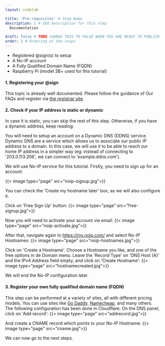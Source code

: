 ```yaml
---
layout: codelab

title: 'Pre-requisites' # Step Name
description: | # SEO Description for this step
  Documentation

draft: false # TODO CHANGE THIS TO FALSE WHEN YOU ARE READY TO PUBLISH THE PAGE
order: 2 # Ordering of the steps
---
```


* Registered @sign(s) to setup
* A No-IP account
* A Fully Qualified Domain Name (FQDN)
* Raspberry Pi (model 3B+ used for this tutorial)


#### 1. Registering your @sign

This topic is already well documented. Please follow the guidance of Our FAQs and register via [the registrar site](https://atsign.com/get-an-sign/).

#### 2. Check if your IP address is static or dynamic
 
In case it is static, you can skip the rest of this step. Otherwise, if you have a dynamic address, keep reading:


You will need to setup an account on a Dynamic DNS (DDNS) service. Dynamic DNS are a service which allows us to associate our public IP address to a domain. 
In this case, we will use it to be able to reach our home IP address in a simpler way (eg: instead of connecting to '203.0.113.206', we can connect to 'example.ddns.com').

We will use No-IP service for this tutorial. Firstly, you need to sign up for an account:

{{< image type="page" src="noip-signup.jpg">}}

You can check the 'Create my hostname later' box, as we will also configure it.


Click on 'Free Sign Up' button:
{{< image type="page" src="free-signup.jpg">}}


Now you will need to activate your account via email:
{{< image type="page" src="noip-activate.jpg">}}


After that, navigate again to https://my.noip.com/ and select No-IP Hostnames:
{{< image type="page" src="noip-hostnames.jpg">}}



Click on 'Create a Hostname'. Choose a Hostname you like, and one of the free options in de Domain menu. Leave the 'Record Type' on 'DNS Host (A)' and the IPv4 Address field empty, and click on 'Create Hostname':
{{< image type="page" src="hostnamecreated.jpg">}}

We will end the No-IP configuration later.

#### 3. Register your own fully qualified domain name (FQDN) 

This step can be performed at a variety of sites, all with different pricing models. You can use sites like [Go Daddy](http://www.godaddy.com/), [Namecheap](https://www.namecheap.com/), and many others. The following configuration has been done in Cloudflare:
On the DNS panel, click on 'Add record':
{{< image type="page" src="addrecord.jpg">}}

And create a CNAME record which points to your No-IP Hostname:
{{< image type="page" src="cname.jpg">}}

We can now go to the next steps.